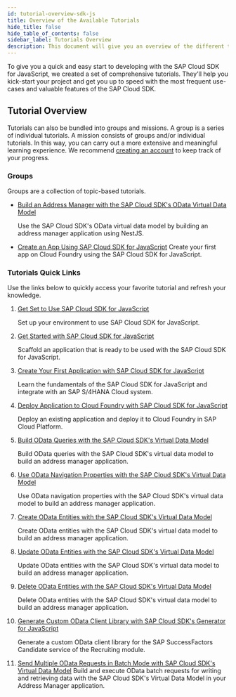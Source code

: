 ```yaml
---
id: tutorial-overview-sdk-js
title: Overview of the Available Tutorials
hide_title: false
hide_table_of_contents: false
sidebar_label: Tutorials Overview
description: This document will give you an overview of the different tutorials for the SAP Cloud SDK for JavaScript.
---
```


To give you a quick and easy start to developing with the SAP Cloud SDK for JavaScript, we created a set of comprehensive tutorials.
They'll help you kick-start your project and get you up to speed with the most frequent use-cases and valuable features of the SAP Cloud SDK.

## Tutorial Overview

Tutorials can also be bundled into groups and missions.
A group is a series of individual tutorials.
A mission consists of groups and/or individual tutorials.
In this way, you can carry out a more extensive and meaningful learning experience.
We recommend [creating an account](https://developers.sap.com/bin/fiji/es/login.sapdxdevs.html) to keep track of your progress.

### Groups

Groups are a collection of topic-based tutorials.

- [Build an Address Manager with the SAP Cloud SDK's OData Virtual Data Model](https://developers.sap.com/group.cloudsdk-js-vdm.html)

  Use the SAP Cloud SDK's OData virtual data model by building an address manager application using NestJS.

- [Create an App Using SAP Cloud SDK for JavaScript](https://developers.sap.com/group.s4sdk-js-cloud-foundry.html)
  Create your first app on Cloud Foundry using the SAP Cloud SDK for JavaScript.

### Tutorials Quick Links

Use the links below to quickly access your favorite tutorial and refresh your knowledge.

1. [Get Set to Use SAP Cloud SDK for JavaScript](https://developers.sap.com/tutorials/s4sdkjs-prerequisites.html)

   Set up your environment to use SAP Cloud SDK for JavaScript.

2. [Get Started with SAP Cloud SDK for JavaScript](https://developers.sap.com/tutorials/s4sdkjs-getting-started.html)

   Scaffold an application that is ready to be used with the SAP Cloud SDK for JavaScript.

3. [Create Your First Application with SAP Cloud SDK for JavaScript](https://developers.sap.com/tutorials/s4sdkjs-odata-service-cloud-foundry.html)

   Learn the fundamentals of the SAP Cloud SDK for JavaScript and integrate with an SAP S/4HANA Cloud system.

4. [Deploy Application to Cloud Foundry with SAP Cloud SDK for JavaScript](https://developers.sap.com/tutorials/s4sdkjs-deploy-application-cloud-foundry.html)

   Deploy an existing application and deploy it to Cloud Foundry in SAP Cloud Platform.

5. [Build OData Queries with the SAP Cloud SDK's Virtual Data Model](https://developers.sap.com/tutorials/cloudsdk-js-vdm-getall.html)

   Build OData queries with the SAP Cloud SDK's virtual data model to build an address manager application.

6. [Use OData Navigation Properties with the SAP Cloud SDK's Virtual Data Model](https://developers.sap.com/tutorials/cloudsdk-js-vdm-getbykey.html)

   Use OData navigation properties with the SAP Cloud SDK's virtual data model to build an address manager application.

7. [Create OData Entities with the SAP Cloud SDK's Virtual Data Model](https://developers.sap.com/tutorials/cloudsdk-js-vdm-create.html)

   Create OData entities with the SAP Cloud SDK's virtual data model to build an address manager application.

8. [Update OData Entities with the SAP Cloud SDK's Virtual Data Model](https://developers.sap.com/tutorials/cloudsdk-js-vdm-update.html)

   Update OData entities with the SAP Cloud SDK's virtual data model to build an address manager application.

9. [Delete OData Entities with the SAP Cloud SDK's Virtual Data Model](https://developers.sap.com/tutorials/cloudsdk-js-vdm-delete.html)

   Delete OData entities with the SAP Cloud SDK's virtual data model to build an address manager application.

10. [Generate Custom OData Client Library with SAP Cloud SDK's Generator for JavaScript](https://developers.sap.com/tutorials/cloudsdk-js-generator.html)

    Generate a custom OData client library for the SAP SuccessFactors Candidate service of the Recruiting module.

11. [Send Multiple OData Requests in Batch Mode with SAP Cloud SDK's Virtual Data Model](https://developers.sap.com/tutorials/cloudsdk-js-odata-batch-changeset.html)
    Build and execute OData batch requests for writing and retrieving data with the SAP Cloud SDK's Virtual Data Model in your Address Manager application.
